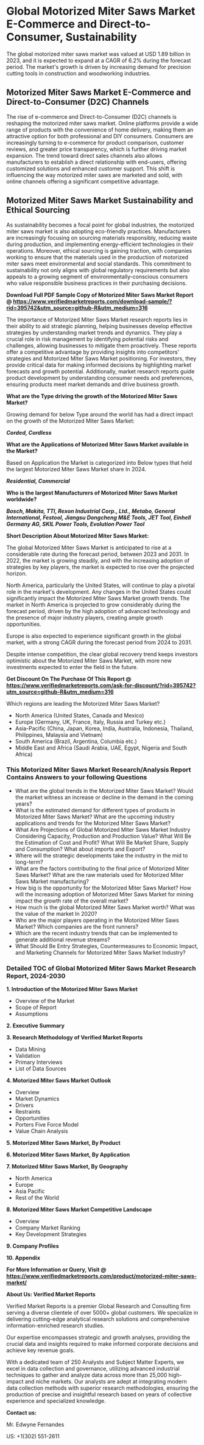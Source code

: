 <h1>Global Motorized Miter Saws Market E-Commerce and Direct-to-Consumer, Sustainability</h1><p class=""><p>The global motorized miter saws market was valued at USD 1.89 billion in 2023, and it is expected to expand at a CAGR of 6.2% during the forecast period. The market's growth is driven by increasing demand for precision cutting tools in construction and woodworking industries.</p><h2>Motorized Miter Saws Market E-Commerce and Direct-to-Consumer (D2C) Channels</h2><p>The rise of e-commerce and Direct-to-Consumer (D2C) channels is reshaping the motorized miter saws market. Online platforms provide a wide range of products with the convenience of home delivery, making them an attractive option for both professional and DIY consumers. Consumers are increasingly turning to e-commerce for product comparison, customer reviews, and greater price transparency, which is further driving market expansion. The trend toward direct sales channels also allows manufacturers to establish a direct relationship with end-users, offering customized solutions and enhanced customer support. This shift is influencing the way motorized miter saws are marketed and sold, with online channels offering a significant competitive advantage.</p><h2>Motorized Miter Saws Market Sustainability and Ethical Sourcing</h2><p>As sustainability becomes a focal point for global industries, the motorized miter saws market is also adopting eco-friendly practices. Manufacturers are increasingly focusing on sourcing materials responsibly, reducing waste during production, and implementing energy-efficient technologies in their operations. Moreover, ethical sourcing is gaining traction, with companies working to ensure that the materials used in the production of motorized miter saws meet environmental and social standards. This commitment to sustainability not only aligns with global regulatory requirements but also appeals to a growing segment of environmentally-conscious consumers who value responsible business practices in their purchasing decisions.</p></p><p class=""><strong>Download Full PDF Sample Copy of Motorized Miter Saws Market Report @ <a href="https://www.verifiedmarketreports.com/download-sample/?rid=395742&utm_source=github-R&utm_medium=316" target="_blank">https://www.verifiedmarketreports.com/download-sample/?rid=395742&utm_source=github-R&utm_medium=316</a></strong></p><p>The importance of&nbsp;Motorized Miter Saws Market research reports lies in their ability to aid strategic planning, helping businesses develop effective strategies by understanding market trends and dynamics. They play a crucial role in risk management by identifying potential risks and challenges, allowing businesses to mitigate them proactively. These reports offer a competitive advantage by providing insights into competitors' strategies and Motorized Miter Saws Market positioning. For investors, they provide critical data for making informed decisions by highlighting market forecasts and growth potential. Additionally, market research reports guide product development by understanding consumer needs and preferences, ensuring products meet market demands and drive business growth.</p><p><strong>What are the&nbsp;Type driving the growth of the Motorized Miter Saws Market?</strong></p><p id="" class="">Growing demand for below Type around the world has had a direct impact on the growth of the Motorized Miter Saws Market:</p><p class=""><em><strong>Corded, Cordless</strong></em></p><p class=""><strong>What are the&nbsp;Applications&nbsp;of Motorized Miter Saws Market available in the Market?</strong></p><p id="" class="">Based on Application the Market is categorized into Below types that held the largest Motorized Miter Saws Market share In 2024.</p><p class=""><em><strong>Residential, Commercial</strong></em></p><p class=""><strong>Who is the largest Manufacturers of Motorized Miter Saws Market worldwide?</strong></p><p><em><strong>Bosch, Makita, TTI, Rexon Industrial Corp., Ltd., Metabo, General International, Festool, Jiangsu Dongcheng M&E Tools, JET Tool, Einhell Germany AG, SKIL Power Tools, Evolution Power Tool</strong></em></p><p id="" class=""><strong>Short Description About Motorized Miter Saws Market:</strong></p><p>The global Motorized Miter Saws Market is anticipated to rise at a considerable rate during the forecast period, between 2023 and 2031. In 2022, the market is growing steadily, and with the increasing adoption of strategies by key players, the market is expected to rise over the projected horizon.</p><p>North America, particularly the United States, will continue to play a pivotal role in the market's development. Any changes in the United States could significantly impact the Motorized Miter Saws Market growth trends. The market in North America is projected to grow considerably during the forecast period, driven by the high adoption of advanced technology and the presence of major industry players, creating ample growth opportunities.</p><p>Europe is also expected to experience significant growth in the global market, with a strong CAGR during the forecast period from 2024 to 2031.</p><p>Despite intense competition, the clear global recovery trend keeps investors optimistic about the Motorized Miter Saws Market, with more new investments expected to enter the field in the future.</p><p id="" class=""><strong>Get Discount On The Purchase Of This Report @ <a href="https://www.verifiedmarketreports.com/ask-for-discount/?rid=395742?utm_source=github-R&utm_medium=316" target="_blank">https://www.verifiedmarketreports.com/ask-for-discount/?rid=395742?utm_source=github-R&utm_medium=316</a></strong></p><p class="">Which regions are leading the Motorized Miter Saws Market?</p><ul><li>North America (United States, Canada and Mexico)</li><li>Europe (Germany, UK, France, Italy, Russia and Turkey etc.)</li><li>Asia-Pacific (China, Japan, Korea, India, Australia, Indonesia, Thailand, Philippines, Malaysia and Vietnam)</li><li>South America (Brazil, Argentina, Columbia etc.)</li><li>Middle East and Africa (Saudi Arabia, UAE, Egypt, Nigeria and South Africa)</li></ul><h3 id="" class="">This Motorized Miter Saws Market Research/Analysis Report Contains Answers to your following Questions</h3><ul><li>What are the global trends in the Motorized Miter Saws Market? Would the market witness an increase or decline in the demand in the coming years?</li><li>What is the estimated demand for different types of products in Motorized Miter Saws Market? What are the upcoming industry applications and trends for the Motorized Miter Saws Market?</li><li>What Are Projections of Global Motorized Miter Saws Market Industry Considering Capacity, Production and Production Value? What Will Be the Estimation of Cost and Profit? What Will Be Market Share, Supply and Consumption? What about imports and Export?</li><li>Where will the strategic developments take the industry in the mid to long-term?</li><li>What are the factors contributing to the final price of Motorized Miter Saws Market? What are the raw materials used for Motorized Miter Saws Market manufacturing?</li><li>How big is the opportunity for the Motorized Miter Saws Market? How will the increasing adoption of Motorized Miter Saws Market for mining impact the growth rate of the overall market?</li><li>How much is the global Motorized Miter Saws Market worth? What was the value of the market In 2020?</li><li>Who are the major players operating in the Motorized Miter Saws Market? Which companies are the front runners?</li><li>Which are the recent industry trends that can be implemented to generate additional revenue streams?</li><li>What Should Be Entry Strategies, Countermeasures to Economic Impact, and Marketing Channels for Motorized Miter Saws Market Industry?</li></ul><h3 id="" class="">Detailed TOC of Global Motorized Miter Saws Market Research Report, 2024-2030</h3><p id="" class=""><strong>1. Introduction of the Motorized Miter Saws Market</strong></p><ul><li>Overview of the Market</li><li>Scope of Report</li><li>Assumptions</li></ul><p id="" class=""><strong>2. Executive Summary</strong></p><p id="" class=""><strong>3. Research Methodology of Verified Market Reports</strong></p><ul><li>Data Mining</li><li>Validation</li><li>Primary Interviews</li><li>List of Data Sources</li></ul><p id="" class=""><strong>4. Motorized Miter Saws Market Outlook</strong></p><ul><li>Overview</li><li>Market Dynamics</li><li>Drivers</li><li>Restraints</li><li>Opportunities</li><li>Porters Five Force Model</li><li>Value Chain Analysis</li></ul><p id="" class=""><strong>5. Motorized Miter Saws Market, By Product</strong></p><p id="" class=""><strong>6. Motorized Miter Saws Market, By Application</strong></p><p id="" class=""><strong>7. Motorized Miter Saws Market, By Geography</strong></p><ul><li>North America</li><li>Europe</li><li>Asia Pacific</li><li>Rest of the World</li></ul><p id="" class=""><strong>8. Motorized Miter Saws Market Competitive Landscape</strong></p><ul><li>Overview</li><li>Company Market Ranking</li><li>Key Development Strategies</li></ul><p id="" class=""><strong>9. Company Profiles</strong></p><p id="" class=""><strong>10. Appendix</strong></p><p id="" class=""><strong>For More Information or Query, Visit @ <a href="https://www.verifiedmarketreports.com/product/motorized-miter-saws-market/" target="_blank">https://www.verifiedmarketreports.com/product/motorized-miter-saws-market/</a></strong></p><p id="" class=""><strong>About Us: Verified Market Reports</strong></p><p id="" class="">Verified Market Reports is a premier Global Research and Consulting firm serving a diverse clientele of over 5000+ global customers. We specialize in delivering cutting-edge analytical research solutions and comprehensive information-enriched research studies.</p><p id="" class="">Our expertise encompasses strategic and growth analyses, providing the crucial data and insights required to make informed corporate decisions and achieve key revenue goals.</p><p id="" class="">With a dedicated team of 250 Analysts and Subject Matter Experts, we excel in data collection and governance, utilizing advanced industrial techniques to gather and analyze data across more than 25,000 high-impact and niche markets. Our analysts are adept at integrating modern data collection methods with superior research methodologies, ensuring the production of precise and insightful research based on years of collective experience and specialized knowledge.</p><p id="" class=""><strong>Contact us:</strong></p><p id="" class="">Mr. Edwyne Fernandes</p><p id="" class="">US: +1(302) 551-2611</p>